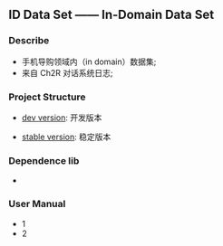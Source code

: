 ## ID Data Set —— In-Domain Data Set
### Describe
- 手机导购领域内（in domain）数据集;
- 来自 Ch2R 对话系统日志;

### Project Structure
- [dev version](https://github.com/JDwangmo/ch2r_dataset/tree/master/id_dataset/dev_vesion): 开发版本

- [stable version](https://github.com/JDwangmo/ch2r_dataset/tree/master/id_dataset/stable_version): 稳定版本

### Dependence lib
- 

### User Manual
- 1 
- 2 